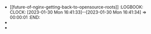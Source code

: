- [[future-of-nginx-getting-back-to-opensource-roots]]
  :LOGBOOK:
  CLOCK: [2023-01-30 Mon 16:41:33]--[2023-01-30 Mon 16:41:34] =>  00:00:01
  :END:
-
-